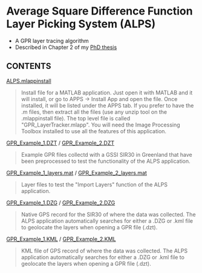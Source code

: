 # Average Square Difference Function Layer Picking System (ALPS)
- A GPR layer tracing algorithm
- Described in Chapter 2 of my [PhD thesis](../../Thesis_AustinLines_FINAL.pdf)

## CONTENTS
[ALPS.mlappinstall](./ALPS.mlappinstall)
> Install file for a MATLAB application. Just open it with MATLAB and it will install, or go to APPS -> Install App and open the file. Once installed, it will be listed under the APPS tab. If you prefer to have the .m files, then extract all the files (use any unzip tool on the .mlappinstall file). The top level file is called "GPR_LayerTracker.mlapp". You will need the Image Processing Toolbox installed to use all the features of this application.

[GPR_Example_1.DZT](./GPR_Example_1.DZT) / [GPR_Example_2.DZT](./GPR_Example_2.DZT)
> Example GPR files collectd with a GSSI SIR30 in Greenland that have been preprocessed to test the functionality of the ALPS application.

[GPR_Example_1_layers.mat](./GPR_Example_1_layers.mat) / [GPR_Example_2_layers.mat](./GPR_Example_2_layers.mat)
> Layer files to test the "Import Layers" function of the ALPS application.

[GPR_Example_1.DZG](./GPR_Example_1.DZG) / [GPR_Example_2.DZG](./GPR_Example_2.DZG)
> Native GPS record for the SIR30 of where the data was collected. The ALPS application automatically searches for either a .DZG or .kml file to geolocate the layers when opening a GPR file (.dzt).

[GPR_Example_1.KML](./GPR_Example_1.KML) / [GPR_Example_2.KML](./GPR_Example_2.KML)
> KML file of GPS record of where the data was collected. The ALPS application automatically searches for either a .DZG or .kml file to geolocate the layers when opening a GPR file (.dzt).
